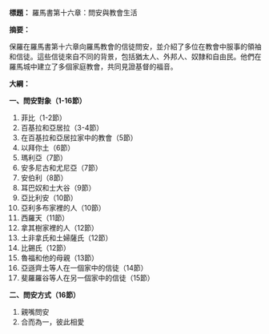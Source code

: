 **標題：** 羅馬書第十六章：問安與教會生活

**摘要：**

保羅在羅馬書第十六章向羅馬教會的信徒問安，並介紹了多位在教會中服事的領袖和信徒。這些信徒來自不同的背景，包括猶太人、外邦人、奴隸和自由民。他們在羅馬城中建立了多個家庭教會，共同見證基督的福音。

**大綱：**

**一、問安對象（1-16節）**

1. 菲比（1-2節）
2. 百基拉和亞居拉（3-4節）
3. 在百基拉和亞居拉家中的教會（5節）
4. 以拜你土（6節）
5. 瑪利亞（7節）
6. 安多尼古和尤尼亞（7節）
7. 安伯利（8節）
8. 耳巴奴和士大谷（9節）
9. 亞比利安（10節）
10. 亞利多布家裡的人（10節）
11. 西羅天（11節）
12. 拿其樹家裡的人（12節）
13. 土非拿氏和土婦薩氏（12節）
14. 比錫氏（12節）
15. 魯福和他的母親（13節）
16. 亞遜齊土等人在一個家中的信徒（14節）
17. 斐羅羅谷等人在另一個家中的信徒（15節）

**二、問安方式（16節）**

1. 親嘴問安
2. 合而為一，彼此相愛